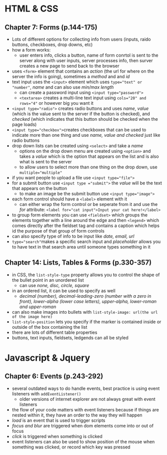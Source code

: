 # HTML & CSS
## Chapter 7: Forms (p.144-175)

* Lots of different options for collecting info from users (inputs, raido buttons, checkboxes, drop downs, etc)
* how a form works:
    * user enters info, clicks a button, name of form conrtol is sent to the server along with user inputs, server processes info, then surver creates a new page to send back to the browser
* uses ```<form>``` element that contains an *action* (the url for where on the server the info is going), sometimes a *method* and and *id*
* text input uses the ```<input>``` element which uses ```type="text" or "number"```, *name* and can also use *min/max length*
    * can create a password input using ```<input type="password">```
    * ```<textarea>``` creates a multi-line text input using ```cols="20" and rows="4"``` or however big you want it
* ```<input type="radio">``` creates radio buttons and uses *name*, *value* (which is the value sent to the server if the button is checked), and *checked* (which indicates that this button should be checked when the page loads)
* ```<input type="checkbox">```creates checkboxes that can be used to indicate more than one thing and use *name, value and checked* just like radio buttons
* drop down lists can be created using ```<select>``` and take a *name*
    * options on the drop down menu are created using ```<option>``` and takes a *value* which is the option that appears on the list and is also what is sent to the server
    * to allow users to select more than one thing on the drop down, use ```multiple="multiple"```
* if you want people to upload a file use ```<input type="file">```
* for a submit button use ```<input type ="submit">``` the *value* will be the text that appears on the button
    * to make an image be the submit button use ```<input type="image">```
* each form control should have a ```<label>``` element with it
    * can either wrap the form control or be seperate from it and use the *for* attribute: ```<label for="cat input">Input your cat here!</label>```
* to group form elements you can use ```<fieldset>``` which groups the elements together with a line around the edge and then ```<legend>``` which comes directly after the fieldset tag and contains a caption which helps id the purpose of that group of form controls
* can also specify type of info to be input like *date, email, url*
* ```type="search"```makes a specific search input and *placeholder* allows you to have text in that search area until someone types something in it


## Chapter 14: Lists, Tables & Forms (p.330-357)

* in CSS, the ```list-style-type``` property allows you to control the shape of the bullet point in an unordered list
    * can use *none, disc, circle, square*
* in an ordered list, it can be used to specify as well
    * *decimal (number), decimal-leading-zero (number with a zero in front), lower-alpha (lower case letters), upper-alpha, lower-roman and upper-roman*
* can also make images into bullets with ```list-style-image: url(the url of the image here)```
* ```list-style-position``` lets you specify if the marker is contained inside or outside of the box containing the list
* there are lots of different table properties
* buttons, text inputs, fieldsets, ledgends can all be styled


# Javascript & Jquery
## Chapter 6: Events (p.243-292)

* several outdated ways to do handle events, best practice is using event listeners with ```addEventListener()```
    * older versions of internet explorer are not always great with event listeners
* the flow of your code matters with event listeners because if things are nested within it, they have an order to the way they will happen
* *load* is an event that is used to trigger scripts
* *focus and blur* are triggered when dom elements come into or out of focus
* *click* is triggered when something is clicked
* event listeners can also be used to show position of the mouse when something was clicked, or record which key was pressed
